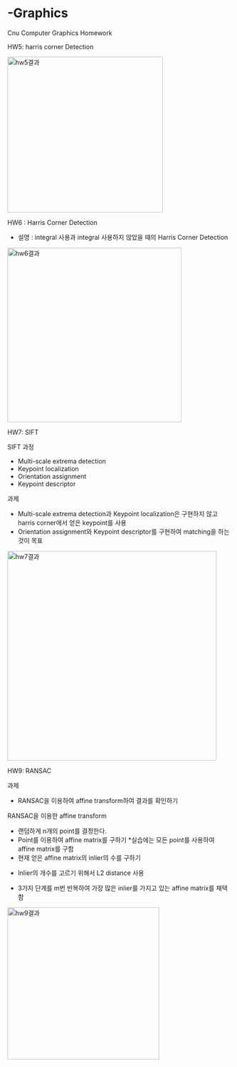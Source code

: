 # -Graphics
Cnu Computer Graphics Homework

HW5: harris corner Detection

<img width="349" alt="hw5결과" src="https://user-images.githubusercontent.com/44044119/209357867-7e679c3e-ef5d-4299-ae17-63a757eef81b.PNG">

HW6 : Harris Corner Detection
- 설명 : integral 사용과 integral 사용하지 않았을 때의 Harris Corner Detection

<img width="391" alt="hw6결과" src="https://user-images.githubusercontent.com/44044119/209358461-bc87e56f-42c9-4f85-b3aa-b92e157de7a4.PNG">

HW7: SIFT

SIFT 과정
- Multi-scale extrema detection
- Keypoint localization
- Orientation assignment
- Keypoint descriptor

과제
- Multi-scale extrema detection과 Keypoint localization은 구현하지 않고 harris corner에서 얻은 keypoint를 사용
- Orientation assignment와 Keypoint descriptor를 구현하여 matching을 하는 것이 목표

<img width="470" alt="hw7결과" src="https://user-images.githubusercontent.com/44044119/209358915-43d1fd34-2961-4555-85df-bd5f390df8d6.PNG">

HW9: RANSAC

과제
- RANSAC을 이용하여 affine transform하여 결과를 확인하기

RANSAC을 이용한 affine transform
- 랜덤하게 n개의 point를 결정한다.
- Point를 이용하여 affine matrix를 구하기
*실습에는 모든 point를 사용하여 affine matrix를 구함
- 현재 얻은 affine matrix의 inlier의 수를 구하기
* Inlier의 개수를 고르기 위해서 L2 distance 사용
- 3가지 단계를 m번 반복하여 가장 많은 inlier를 가지고 있는 affine matrix를 채택함

<img width="341" alt="hw9결과" src="https://user-images.githubusercontent.com/44044119/209359511-ac7ff4a4-7ef1-49d8-b0ec-f2cc95ab6281.PNG">
